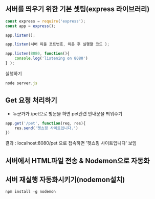 ## 서버를 띄우기 위한 기본 셋팅(express 라이브러리)

```javascript
const express = require('express');
const app = express();

app.listen();
```

```javascript
app.listen(서버 띄울 포트번호, 띄운 후 실행할 코드 );
```

```javascript
app.listen(8080, function(){
    console.log('listening on 8080')
} );
```

실행하기

```javascript
node server.js 
```

## Get 요청 처리하기
- 누군가가 /pet으로 방문을 하면 pet관련 안내문을 띄워주기

```javascript
app.get('/pet', function(req, res){
    res.send('펫쇼핑 사이트입니다.')
})
```

결과 : localhost:8080/pet 으로 접속하면 '펫쇼핑 사이트입니다' 보임


## 서버에서 HTML파일 전송 & Nodemon으로 자동화

## 서버 재실행 자동화시키기(nodemon설치)


```javascript
npm install -g nodemon
```

